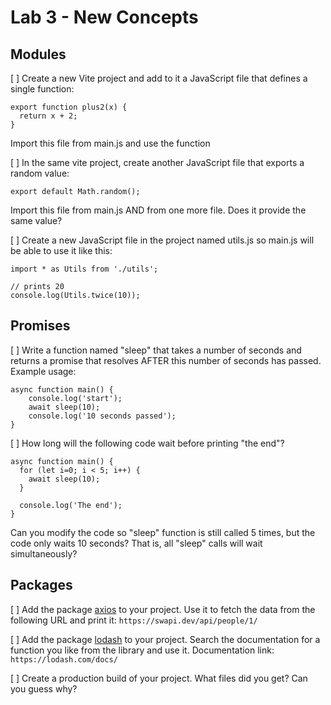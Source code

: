 # Lab 3 - New Concepts

## Modules

[ ] Create a new Vite project and add to it a JavaScript file that defines a single function:

```
export function plus2(x) {
  return x + 2;
}
```

Import this file from main.js and use the function


[ ] In the same vite project, create another JavaScript file that exports a random value:

```
export default Math.random();
```

Import this file from main.js AND from one more file. Does it provide the same value?


[ ] Create a new JavaScript file in the project named utils.js so main.js will be able to use it like this:

```
import * as Utils from './utils';

// prints 20
console.log(Utils.twice(10));
```




## Promises

[ ] Write a function named "sleep" that takes a number of seconds and returns a promise that resolves AFTER this number of seconds has passed. Example usage:

```
async function main() {
    console.log('start');
    await sleep(10);
    console.log('10 seconds passed');
}
```


[ ] How long will the following code wait before printing "the end"?

```
async function main() {
  for (let i=0; i < 5; i++) {
    await sleep(10);
  }

  console.log('The end');
}
```

Can you modify the code so "sleep" function is still called 5 times, but the code only waits 10 seconds? That is, all "sleep" calls will wait simultaneously?

## Packages

[ ] Add the package [axios](https://www.npmjs.com/package/axios) to your project. Use it to fetch the data from the following URL and print it: `https://swapi.dev/api/people/1/`

[ ] Add the package [lodash](https://www.npmjs.com/package/lodash) to your project. Search the documentation for a function you like from the library and use it. Documentation link: `https://lodash.com/docs/`

[ ] Create a production build of your project. What files did you get? Can you guess why?
